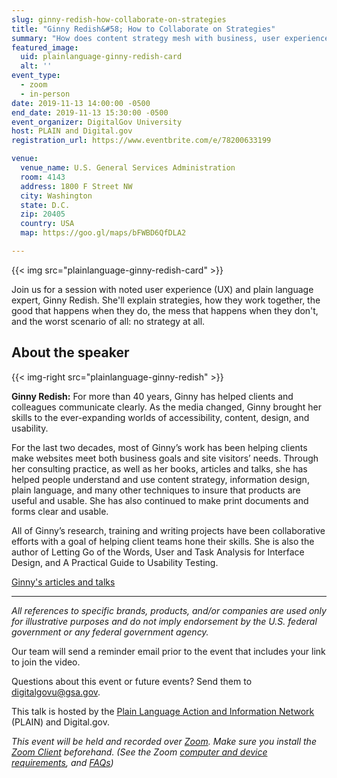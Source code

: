 ```yaml
---
slug: ginny-redish-how-collaborate-on-strategies
title: "Ginny Redish&#58; How to Collaborate on Strategies"
summary: "How does content strategy mesh with business, user experience &#40;UX&#41;, and a marketing strategy&#63;"
featured_image:
  uid: plainlanguage-ginny-redish-card
  alt: ''
event_type:
  - zoom
  - in-person
date: 2019-11-13 14:00:00 -0500
end_date: 2019-11-13 15:30:00 -0500
event_organizer: DigitalGov University
host: PLAIN and Digital.gov
registration_url: https://www.eventbrite.com/e/78200633199

venue:
  venue_name: U.S. General Services Administration
  room: 4143
  address: 1800 F Street NW
  city: Washington
  state: D.C.
  zip: 20405
  country: USA
  map: https://goo.gl/maps/bFWBD6QfDLA2

---
```


{{< img src="plainlanguage-ginny-redish-card" >}}

Join us for a session with noted user experience (UX) and plain language expert, Ginny Redish. She'll explain strategies, how they work together, the good that happens when they do, the mess that happens when they don't, and the worst scenario of all: no strategy at all.


## About the speaker

{{< img-right src="plainlanguage-ginny-redish" >}}

**Ginny Redish:** For more than 40 years, Ginny has helped clients and colleagues communicate clearly. As the media changed, Ginny brought her skills to the ever-expanding worlds of accessibility, content, design, and usability.

For the last two decades, most of Ginny’s work has been helping clients make websites meet both business goals and site visitors’ needs. Through her consulting practice, as well as her books, articles and talks, she has helped people understand and use content strategy, information design, plain language, and many other techniques to insure that products are useful and usable. She has also continued to make print documents and forms clear and usable.

All of Ginny’s research, training and writing projects have been collaborative efforts with a goal of helping client teams hone their skills. She is also the author of Letting Go of the Words, User and Task Analysis for Interface Design, and A Practical Guide to Usability Testing.

[Ginny's articles and talks](https://redish.net/articles-talks/)

---

_All references to specific brands, products, and/or companies are used only for illustrative purposes and do not imply endorsement by the U.S. federal government or any federal government agency._

Our team will send a reminder email prior to the event that includes your link to join the video.

Questions about this event or future events? Send them to [digitalgovu@gsa.gov](mailto:digitalgovu@gsa.gov).

This talk is hosted by the [Plain Language Action and Information Network](https://digital.gov/communities/plain-language/) (PLAIN) and Digital.gov.

_This event will be held and recorded over [Zoom](https://www.zoom.us/). Make sure you install the [Zoom Client](https://zoom.us/download#client&#95;4meeting) beforehand. (See the Zoom [computer and device requirements](https://support.zoom.us/hc/en-us/articles/201362023-System-Requirements-for-PC-Mac-and-Linux), and [FAQs](https://support.zoom.us/hc/en-us/sections/200277708-Frequently-Asked-Questions))_

